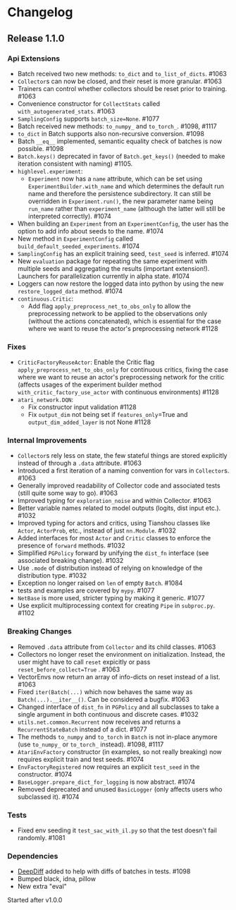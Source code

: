 # Changelog

## Release 1.1.0

### Api Extensions
- Batch received two new methods: `to_dict` and `to_list_of_dicts`. #1063
- `Collector`s can now be closed, and their reset is more granular. #1063
- Trainers can control whether collectors should be reset prior to training. #1063
- Convenience constructor for `CollectStats` called `with_autogenerated_stats`. #1063
- `SamplingConfig` supports `batch_size=None`. #1077
- Batch received new methods: `to_numpy_` and `to_torch_`. #1098, #1117
- `to_dict` in Batch supports also non-recursive conversion. #1098
- Batch `__eq__` implemented, semantic equality check of batches is now possible. #1098
- `Batch.keys()` deprecated in favor of `Batch.get_keys()` (needed to make iteration consistent with naming) #1105.
- `highlevel.experiment`: 
   - `Experiment` now has a `name` attribute, which can be set using `ExperimentBuilder.with_name` and 
     which determines the default run name and therefore the persistence subdirectory.
     It can still be overridden in `Experiment.run()`, the new parameter name being `run_name` rather than
     `experiment_name` (although the latter will still be interpreted correctly). #1074
- When building an `Experiment` from an `ExperimentConfig`, the user has the option to add info about seeds to the name. #1074
- New method in `ExperimentConfig` called `build_default_seeded_experiments`. #1074
- `SamplingConfig` has an explicit training seed, `test_seed` is inferred. #1074
- New `evaluation` package for repeating the same experiment with multiple seeds and aggregating the results (important extension!). 
Launchers for parallelization currently in alpha state. #1074
- Loggers can now restore the logged data into python by using the new `restore_logged_data` method. #1074
- `continuous.Critic`:
  - Add flag `apply_preprocess_net_to_obs_only` to allow the
    preprocessing network to be applied to the observations only (without
    the actions concatenated), which is essential for the case where we want
    to reuse the actor's preprocessing network #1128

### Fixes
- `CriticFactoryReuseActor`: Enable the Critic flag `apply_preprocess_net_to_obs_only` for continuous critics, 
  fixing the case where we want to reuse an actor's preprocessing network for the critic (affects usages
  of the experiment builder method `with_critic_factory_use_actor` with continuous environments) #1128
- `atari_network.DQN`:
  - Fix constructor input validation #1128
  - Fix `output_dim` not being set if `features_only`=True and `output_dim_added_layer` is not None #1128

### Internal Improvements
- `Collector`s rely less on state, the few stateful things are stored explicitly instead of through a `.data` attribute. #1063
- Introduced a first iteration of a naming convention for vars in `Collector`s. #1063
- Generally improved readability of Collector code and associated tests (still quite some way to go). #1063
- Improved typing for `exploration_noise` and within Collector. #1063
- Better variable names related to model outputs (logits, dist input etc.). #1032
- Improved typing for actors and critics, using Tianshou classes like `Actor`, `ActorProb`, etc., 
instead of just `nn.Module`. #1032
- Added interfaces for most `Actor` and `Critic` classes to enforce the presence of `forward` methods. #1032
- Simplified `PGPolicy` forward by unifying the `dist_fn` interface (see associated breaking change). #1032
- Use `.mode` of distribution instead of relying on knowledge of the distribution type. #1032
- Exception no longer raised on `len` of empty `Batch`. #1084
- tests and examples are covered by `mypy`. #1077
- `NetBase` is more used, stricter typing by making it generic. #1077
- Use explicit multiprocessing context for creating `Pipe` in `subproc.py`. #1102

### Breaking Changes

- Removed `.data` attribute from `Collector` and its child classes. #1063
- Collectors no longer reset the environment on initialization. Instead, the user might have to call `reset` 
expicitly or pass `reset_before_collect=True` . #1063
- VectorEnvs now return an array of info-dicts on reset instead of a list. #1063
- Fixed `iter(Batch(...)` which now behaves the same way as `Batch(...).__iter__()`. Can be considered a bugfix. #1063
- Changed interface of `dist_fn` in `PGPolicy` and all subclasses to take a single argument in both
continuous and discrete cases. #1032
- `utils.net.common.Recurrent` now receives and returns a `RecurrentStateBatch` instead of a dict. #1077
- The methods `to_numpy` and `to_torch` in `Batch` is not in-place anymore (use `to_numpy_` or `to_torch_` instead). #1098, #1117
- `AtariEnvFactory` constructor (in examples, so not really breaking) now requires explicit train and test seeds. #1074
- `EnvFactoryRegistered` now requires an explicit `test_seed` in the constructor. #1074
- `BaseLogger.prepare_dict_for_logging` is now abstract. #1074
- Removed deprecated and unused `BasicLogger` (only affects users who subclassed it). #1074


### Tests
- Fixed env seeding it `test_sac_with_il.py` so that the test doesn't fail randomly. #1081

### Dependencies
- [DeepDiff](https://github.com/seperman/deepdiff) added to help with diffs of batches in tests. #1098
- Bumped black, idna, pillow
- New extra "eval"

Started after v1.0.0

